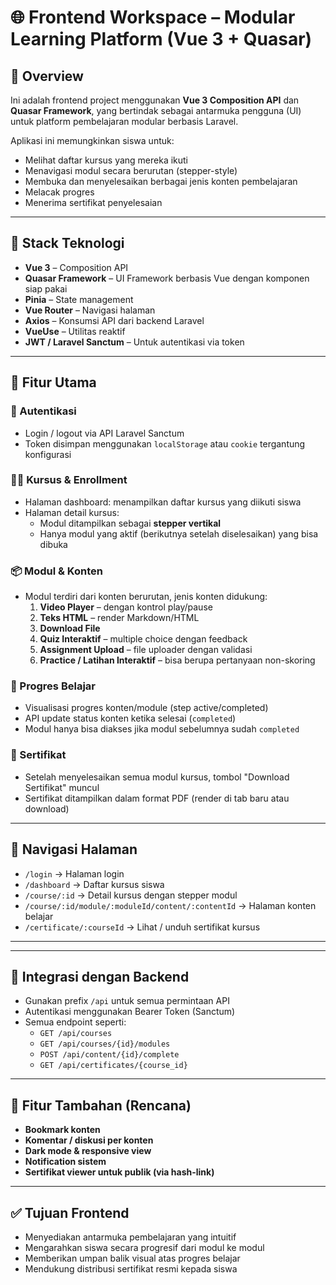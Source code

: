 # 🌐 Frontend Workspace – Modular Learning Platform (Vue 3 + Quasar)

## 📌 Overview

Ini adalah frontend project menggunakan **Vue 3 Composition API** dan **Quasar Framework**, yang bertindak sebagai antarmuka pengguna (UI) untuk platform pembelajaran modular berbasis Laravel.

Aplikasi ini memungkinkan siswa untuk:

- Melihat daftar kursus yang mereka ikuti
- Menavigasi modul secara berurutan (stepper-style)
- Membuka dan menyelesaikan berbagai jenis konten pembelajaran
- Melacak progres
- Menerima sertifikat penyelesaian

---

## 🧱 Stack Teknologi

- **Vue 3** – Composition API
- **Quasar Framework** – UI Framework berbasis Vue dengan komponen siap pakai
- **Pinia** – State management
- **Vue Router** – Navigasi halaman
- **Axios** – Konsumsi API dari backend Laravel
- **VueUse** – Utilitas reaktif
- **JWT / Laravel Sanctum** – Untuk autentikasi via token

---

## 🧩 Fitur Utama

### 🔐 Autentikasi

- Login / logout via API Laravel Sanctum
- Token disimpan menggunakan `localStorage` atau `cookie` tergantung konfigurasi

### 🧑‍🎓 Kursus & Enrollment

- Halaman dashboard: menampilkan daftar kursus yang diikuti siswa
- Halaman detail kursus:
  - Modul ditampilkan sebagai **stepper vertikal**
  - Hanya modul yang aktif (berikutnya setelah diselesaikan) yang bisa dibuka

### 📦 Modul & Konten

- Modul terdiri dari konten berurutan, jenis konten didukung:
  1. **Video Player** – dengan kontrol play/pause
  2. **Teks HTML** – render Markdown/HTML
  3. **Download File**
  4. **Quiz Interaktif** – multiple choice dengan feedback
  5. **Assignment Upload** – file uploader dengan validasi
  6. **Practice / Latihan Interaktif** – bisa berupa pertanyaan non-skoring

### 🧮 Progres Belajar

- Visualisasi progres konten/module (step active/completed)
- API update status konten ketika selesai (`completed`)
- Modul hanya bisa diakses jika modul sebelumnya sudah `completed`

### 📜 Sertifikat

- Setelah menyelesaikan semua modul kursus, tombol "Download Sertifikat" muncul
- Sertifikat ditampilkan dalam format PDF (render di tab baru atau download)

---

## 🔁 Navigasi Halaman

- `/login` → Halaman login
- `/dashboard` → Daftar kursus siswa
- `/course/:id` → Detail kursus dengan stepper modul
- `/course/:id/module/:moduleId/content/:contentId` → Halaman konten belajar
- `/certificate/:courseId` → Lihat / unduh sertifikat kursus

---

---

## 📲 Integrasi dengan Backend

- Gunakan prefix `/api` untuk semua permintaan API
- Autentikasi menggunakan Bearer Token (Sanctum)
- Semua endpoint seperti:
  - `GET /api/courses`
  - `GET /api/courses/{id}/modules`
  - `POST /api/content/{id}/complete`
  - `GET /api/certificates/{course_id}`

---

## 🧠 Fitur Tambahan (Rencana)

- **Bookmark konten**
- **Komentar / diskusi per konten**
- **Dark mode & responsive view**
- **Notification sistem**
- **Sertifikat viewer untuk publik (via hash-link)**

---

## ✅ Tujuan Frontend

- Menyediakan antarmuka pembelajaran yang intuitif
- Mengarahkan siswa secara progresif dari modul ke modul
- Memberikan umpan balik visual atas progres belajar
- Mendukung distribusi sertifikat resmi kepada siswa
